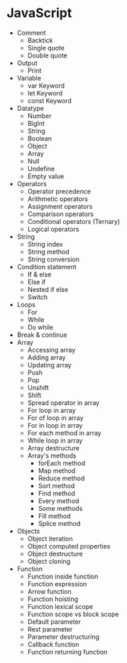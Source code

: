 # JavaScript

- Comment
  - Backtick
  - Single quote
  - Double quote
- Output
  - Print
- Variable
  - var Keyword
  - let Keyword
  - const Keyword
- Datatype
  - Number
  - BigInt
  - String
  - Boolean
  - Object
  - Array
  - Null
  - Undefine
  - Empty value
- Operators
  - Operator precedence
  - Arithmetic operators
  - Assignment operators
  - Comparison operators
  - Conditional operators (Ternary)
  - Logical operators
- String
  - String index
  - String method
  - String conversion
- Condition statement
  - If & else
  - Else if
  - Nested if else
  - Switch
- Loops
  - For
  - While
  - Do while
- Break & continue
- Array
  - Accessing array
  - Adding array
  - Updating array
  - Push
  - Pop
  - Unshift
  - Shift
  - Spread operator in array
  - For loop in array
  - For of loop in array
  - For in loop in array
  - For each method in array
  - While loop in array
  - Array destructure
  - Array's methods
    - forEach method
    - Map method
    - Reduce method
    - Sort method
    - Find method
    - Every method
    - Some methods
    - Fill method
    - Splice method
- Objects
  - Object iteration
  - Object computed properties
  - Object destructure
  - Object cloning
- Function
  - Function inside function
  - Function expression
  - Arrow function
  - Function hoisting
  - Function lexical scope
  - Function scope vs block scope
  - Default parameter
  - Rest parameter
  - Parameter destructuring
  - Callback function
  - Function returning function
